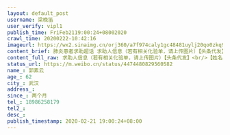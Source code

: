 ```yaml
---
layout: default_post
username: 梁晚笛
user_verify: vipl1
publish_time: FriFeb2119:00:24+08002020
crawl_time: 20200222-10:42:16
imageurl: https://wx2.sinaimg.cn/orj360/a7f974caly1gc48481uylj20qo0zkq9a.jpg,https://wx4.sinaimg.cn/orj360/a7f974caly1gc4848pmjtj20qo0zk0zk.jpg,https://wx4.sinaimg.cn/orj360/a7f974caly1gc4849pk3kj20qo0k0jv9.jpg,https://wx3.sinaimg.cn/orj360/a7f974caly1gc484a2l65j20aj0m8t9b.jpg
content_brief: 肺炎患者求助超话 求助人信息（若有相关化验单，请上传图片）【头条代发】【姓名】郭素云【年龄】62【所在城市】武汉【详细地址】武汉市洪山区南湖北路保利蓝海郡【患病时间】两个月【急需的帮助】急需入院脑部手术【联系人】刘洁【联系方式】18986258179【诊断信息】在1月21日核磁确诊小 ...全文
content_full_raw: 求助人信息（若有相关化验单，请上传图片）【头条代发】<br/>【姓名】郭素云<br/>【年龄】62<br/>【所在城市】武汉<br/>【详细地址】武汉市洪山区南湖北路保利蓝海郡<br/>【患病时间】两个月<br/>【急需的帮助】急需入院脑部手术<br/>【联系人】刘洁<br/>【联系方式】18986258179<br/>【诊断信息】在1月21日核磁确诊小脑蚓部病变，因疫情封城耽搁了一个，现在已经恶化，急需入院手术
status_url: https://m.weibo.cn/status/4474480829560582
name_: 郭素云
age_: 62
city_: 武汉
address_: 
since_: 两个月
tel_: 18986258179
tel2_: 
desc_: 
publish_timestamp: 2020-02-21 19:00:24+08:00
---
```

